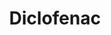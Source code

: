 ---
title:  "Diclofenac"
description: "Great diclofenac and DDI example showing how great we are"
categories: examples
github_url: "Example_Diclofenac" 
---